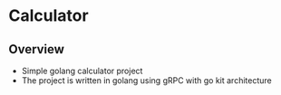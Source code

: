 # Calculator          

## Overview

- Simple golang calculator project 
- The project is written in golang using gRPC with go kit architecture
